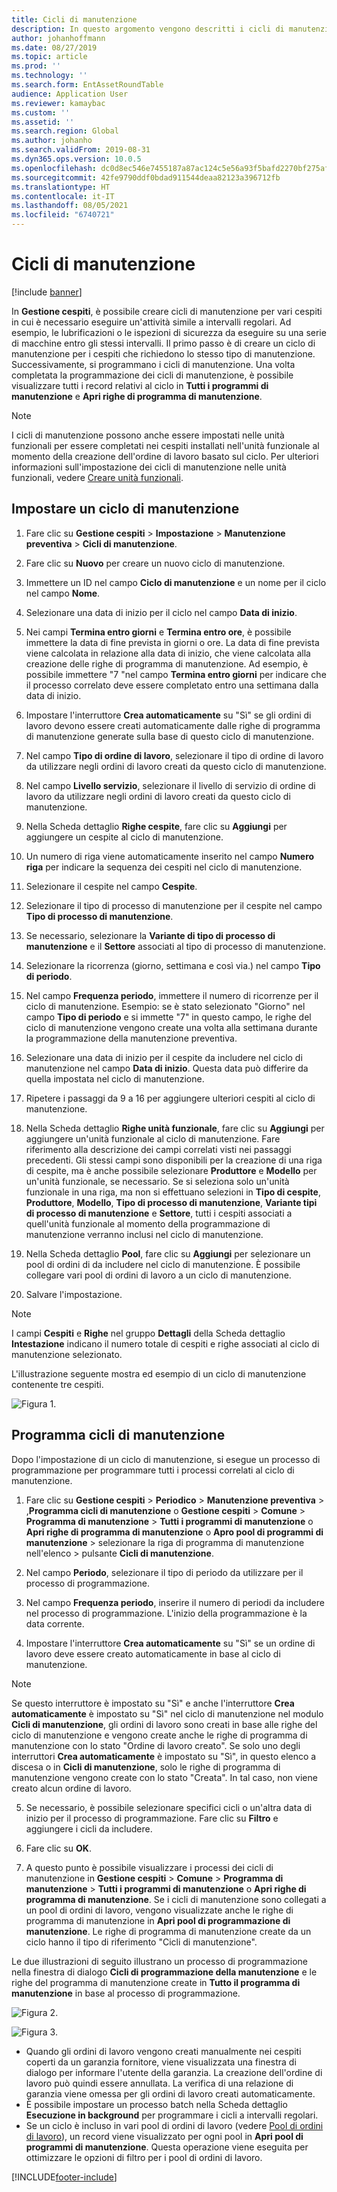 ```yaml
---
title: Cicli di manutenzione
description: In questo argomento vengono descritti i cicli di manutenzione in Gestione cespiti.
author: johanhoffmann
ms.date: 08/27/2019
ms.topic: article
ms.prod: ''
ms.technology: ''
ms.search.form: EntAssetRoundTable
audience: Application User
ms.reviewer: kamaybac
ms.custom: ''
ms.assetid: ''
ms.search.region: Global
ms.author: johanho
ms.search.validFrom: 2019-08-31
ms.dyn365.ops.version: 10.0.5
ms.openlocfilehash: dc0d8ec546e7455187a87ac124c5e56a93f5bafd2270bf275af950991fc4b87e
ms.sourcegitcommit: 42fe9790ddf0bdad911544deaa82123a396712fb
ms.translationtype: HT
ms.contentlocale: it-IT
ms.lasthandoff: 08/05/2021
ms.locfileid: "6740721"
---
```

# <a name="maintenance-rounds"></a>Cicli di manutenzione

[!include [banner](../../includes/banner.md)]

 

In **Gestione cespiti**, è possibile creare cicli di manutenzione per vari cespiti in cui è necessario eseguire un'attività simile a intervalli regolari. Ad esempio, le lubrificazioni o le ispezioni di sicurezza da eseguire su una serie di macchine entro gli stessi intervalli. Il primo passo è di creare un ciclo di manutenzione per i cespiti che richiedono lo stesso tipo di manutenzione. Successivamente, si programmano i cicli di manutenzione. Una volta completata la programmazione dei cicli di manutenzione, è possibile visualizzare tutti i record relativi al ciclo in **Tutti i programmi di manutenzione** e **Apri righe di programma di manutenzione**.

>[!NOTE]
>I cicli di manutenzione possono anche essere impostati nelle unità funzionali per essere completati nei cespiti installati nell'unità funzionale al momento della creazione dell'ordine di lavoro basato sul ciclo. Per ulteriori informazioni sull'impostazione dei cicli di manutenzione nelle unità funzionali, vedere [Creare unità funzionali](../functional-locations/create-functional-locations.md).

## <a name="set-up-a-maintenance-round"></a>Impostare un ciclo di manutenzione

1. Fare clic su **Gestione cespiti** > **Impostazione** > **Manutenzione preventiva** > **Cicli di manutenzione**.

2. Fare clic su **Nuovo** per creare un nuovo ciclo di manutenzione.

3. Immettere un ID nel campo **Ciclo di manutenzione** e un nome per il ciclo nel campo **Nome**.

4. Selezionare una data di inizio per il ciclo nel campo **Data di inizio**.

5. Nei campi **Termina entro giorni** e **Termina entro ore**, è possibile immettere la data di fine prevista in giorni o ore. La data di fine prevista viene calcolata in relazione alla data di inizio, che viene calcolata alla creazione delle righe di programma di manutenzione. Ad esempio, è possibile immettere "7 "nel campo **Termina entro giorni** per indicare che il processo correlato deve essere completato entro una settimana dalla data di inizio.

6. Impostare l'interruttore **Crea automaticamente** su "Sì" se gli ordini di lavoro devono essere creati automaticamente dalle righe di programma di manutenzione generate sulla base di questo ciclo di manutenzione.

7. Nel campo **Tipo di ordine di lavoro**, selezionare il tipo di ordine di lavoro da utilizzare negli ordini di lavoro creati da questo ciclo di manutenzione.

8. Nel campo **Livello servizio**, selezionare il livello di servizio di ordine di lavoro da utilizzare negli ordini di lavoro creati da questo ciclo di manutenzione.

9. Nella Scheda dettaglio **Righe cespite**, fare clic su **Aggiungi** per aggiungere un cespite al ciclo di manutenzione.

10. Un numero di riga viene automaticamente inserito nel campo **Numero riga** per indicare la sequenza dei cespiti nel ciclo di manutenzione.

11. Selezionare il cespite nel campo **Cespite**.

12. Selezionare il tipo di processo di manutenzione per il cespite nel campo **Tipo di processo di manutenzione**.

13. Se necessario, selezionare la **Variante di tipo di processo di manutenzione** e il **Settore** associati al tipo di processo di manutenzione.

14. Selezionare la ricorrenza (giorno, settimana e così via.) nel campo **Tipo di periodo**.

15. Nel campo **Frequenza periodo**, immettere il numero di ricorrenze per il ciclo di manutenzione. Esempio: se è stato selezionato "Giorno" nel campo **Tipo di periodo** e si immette "7" in questo campo, le righe del ciclo di manutenzione vengono create una volta alla settimana durante la programmazione della manutenzione preventiva.

16. Selezionare una data di inizio per il cespite da includere nel ciclo di manutenzione nel campo **Data di inizio**. Questa data può differire da quella impostata nel ciclo di manutenzione.

17. Ripetere i passaggi da 9 a 16 per aggiungere ulteriori cespiti al ciclo di manutenzione.

18. Nella Scheda dettaglio **Righe unità funzionale**, fare clic su **Aggiungi** per aggiungere un'unità funzionale al ciclo di manutenzione. Fare riferimento alla descrizione dei campi correlati visti nei passaggi precedenti. Gli stessi campi sono disponibili per la creazione di una riga di cespite, ma è anche possibile selezionare **Produttore** e **Modello** per un'unità funzionale, se necessario. Se si seleziona solo un'unità funzionale in una riga, ma non si effettuano selezioni in **Tipo di cespite**, **Produttore**, **Modello**, **Tipo di processo di manutenzione**, **Variante tipi di processo di manutenzione** e **Settore**, tutti i cespiti associati a quell'unità funzionale al momento della programmazione di manutenzione verranno inclusi nel ciclo di manutenzione.

19. Nella Scheda dettaglio **Pool**, fare clic su **Aggiungi** per selezionare un pool di ordini di da includere nel ciclo di manutenzione. È possibile collegare vari pool di ordini di lavoro a un ciclo di manutenzione.

20. Salvare l'impostazione.

>[!NOTE]
>I campi **Cespiti** e **Righe** nel gruppo **Dettagli** della Scheda dettaglio **Intestazione** indicano il numero totale di cespiti e righe associati al ciclo di manutenzione selezionato.

L'illustrazione seguente mostra ed esempio di un ciclo di manutenzione contenente tre cespiti.

![Figura 1.](media/13-preventive-maintenance.png)


## <a name="schedule-maintenance-rounds"></a>Programma cicli di manutenzione

Dopo l'impostazione di un ciclo di manutenzione, si esegue un processo di programmazione per programmare tutti i processi correlati al ciclo di manutenzione.

1. Fare clic su **Gestione cespiti** > **Periodico** > **Manutenzione preventiva** > ,**Programma cicli di manutenzione** o **Gestione cespiti** > **Comune** > **Programma di manutenzione** > **Tutti i programmi di manutenzione** o **Apri righe di programma di manutenzione** o **Apro pool di programmi di manutenzione** > selezionare la riga di programma di manutenzione nell'elenco > pulsante **Cicli di manutenzione**.

2. Nel campo **Periodo**, selezionare il tipo di periodo da utilizzare per il processo di programmazione.

3. Nel campo **Frequenza periodo**, inserire il numero di periodi da includere nel processo di programmazione. L'inizio della programmazione è la data corrente.

4. Impostare l'interruttore **Crea automaticamente** su "Sì" se un ordine di lavoro deve essere creato automaticamente in base al ciclo di manutenzione.

>[!NOTE]
>Se questo interruttore è impostato su "Sì" e anche l'interruttore **Crea automaticamente** è impostato su "Sì" nel ciclo di manutenzione nel modulo **Cicli di manutenzione**, gli ordini di lavoro sono creati in base alle righe del ciclo di manutenzione e vengono create anche le righe di programma di manutenzione con lo stato "Ordine di lavoro creato". Se solo uno degli interruttori **Crea automaticamente** è impostato su "Sì", in questo elenco a discesa o in **Cicli di manutenzione**, solo le righe di programma di manutenzione vengono create con lo stato "Creata". In tal caso, non viene creato alcun ordine di lavoro.

5. Se necessario, è possibile selezionare specifici cicli o un'altra data di inizio per il processo di programmazione. Fare clic su **Filtro** e aggiungere i cicli da includere.

6. Fare clic su **OK**.

7. A questo punto è possibile visualizzare i processi dei cicli di manutenzione in **Gestione cespiti** > **Comune** > **Programma di manutenzione** > **Tutti i programmi di manutenzione** o **Apri righe di programma di manutenzione**. Se i cicli di manutenzione sono collegati a un pool di ordini di lavoro, vengono visualizzate anche le righe di programma di manutenzione in **Apri pool di programmazione di manutenzione**. Le righe di programma di manutenzione create da un ciclo hanno il tipo di riferimento "Cicli di manutenzione".

Le due illustrazioni di seguito illustrano un processo di programmazione nella finestra di dialogo **Cicli di programmazione della manutenzione** e le righe del programma di manutenzione create in **Tutto il programma di manutenzione** in base al processo di programmazione.

![Figura 2.](media/14-preventive-maintenance.png)

![Figura 3.](media/15-preventive-maintenance.png)

- Quando gli ordini di lavoro vengono creati manualmente nei cespiti coperti da un garanzia fornitore, viene visualizzata una finestra di dialogo per informare l'utente della garanzia. La creazione dell'ordine di lavoro può quindi essere annullata. La verifica di una relazione di garanzia viene omessa per gli ordini di lavoro creati automaticamente.  
- È possibile impostare un processo batch nella Scheda dettaglio **Esecuzione in background** per programmare i cicli a intervalli regolari.  
- Se un ciclo è incluso in vari pool di ordini di lavoro (vedere [Pool di ordini di lavoro](../work-orders/work-order-pools.md)), un record viene visualizzato per ogni pool in **Apri pool di programmi di manutenzione**. Questa operazione viene eseguita per ottimizzare le opzioni di filtro per i pool di ordini di lavoro.



[!INCLUDE[footer-include](../../../includes/footer-banner.md)]